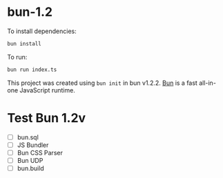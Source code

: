 # bun-1.2

To install dependencies:

```bash
bun install
```

To run:

```bash
bun run index.ts
```

This project was created using `bun init` in bun v1.2.2. [Bun](https://bun.sh) is a fast all-in-one JavaScript runtime.

# Test Bun 1.2v

- [ ] bun.sql
- [ ] JS Bundler
- [ ] Bun CSS Parser
- [ ] Bun UDP
- [ ] bun.build
